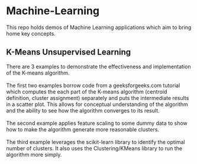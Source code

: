 # Machine-Learning
This repo holds demos of Machine Learning applications which aim to bring home key concepts.
## K-Means Unsupervised Learning
There are 3 examples to demonstrate the effectiveness and implementation of the K-means algorithm.</br></br>
The first two examples borrow code from a geeksforgeeks.com tutorial which computes the each part of the K-means algorithm (centroid definition, cluster assignment) separately and puts the intermediate results in a scatter plot. This allows for conceptual understanding of the algorithm and the ability to see how the algorithm converges to its result.</br></br>
The second example applies feature scaling to some dummy data to show how to make the algorithm generate more reasonable clusters.</br></br>
The third example leverages the scikit-learn library to identify the optimal number of clusters. It also uses the Clustering/KMeans library to run the algorithm more simply.
